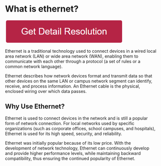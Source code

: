 # What is ethernet?


[![what is ethernet](redd.png)](https://icncomputer.com/what-is-ethernet/)

Ethernet is a traditional technology used to connect devices in a wired local area network (LAN) or wide area network (WAN), enabling them to communicate with each other through a protocol (a set of rules or a common network language).

Ethernet describes how network devices format and transmit data so that other devices on the same LAN or campus network segment can identify, receive, and process information. An Ethernet cable is the physical, enclosed wiring over which data passes.

## Why Use Ethernet?

Ethernet is used to connect devices in the network and is still a popular form of network connection. For local networks used by specific organizations (such as corporate offices, school campuses, and hospitals), Ethernet is used for its high speed, security, and reliability.

Ethernet was initially popular because of its low price. With the development of network technology, Ethernet can continuously develop and provide higher performance levels, while maintaining backward compatibility, thus ensuring the continued popularity of Ethernet.
